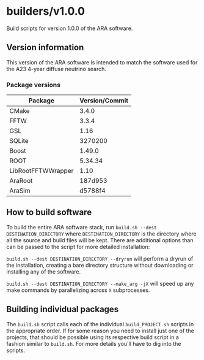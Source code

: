 # builders/v1.0.0

Build scripts for version 1.0.0 of the ARA software.

## Version information

This version of the ARA software is intended to match the software used for the A23 4-year diffuse neutrino search.

### Package versions

| Package            | Version/Commit   |
| ------------------ | ---------------- |
| CMake              | 3.4.0            |
| FFTW               | 3.3.4            |
| GSL                | 1.16             |
| SQLite             | 3270200          |
| Boost              | 1.49.0           |
| ROOT               | 5.34.34          |
| LibRootFFTWWrapper | 1.10             |
| AraRoot            | 187d953          |
| AraSim             | d5788f4          |

## How to build software

To build the entire ARA software stack, run `build.sh --dest DESTINATION_DIRECTORY` where `DESTINATION_DIRECTORY` is the directory where all the source and build files will be kept. There are additional options than can be passed to the script for more detailed installation:

`build.sh --dest DESTINATION_DIRECTORY --dryrun` will perform a dryrun of the installation, creating a bare directory structure without downloading or installing any of the software.

`build.sh --dest DESTINATION_DIRECTORY --make_arg -jX` will speed up any make commands by parallelizing across `X` subprocesses.


## Building individual packages

The `build.sh` script calls each of the individual `build_PROJECT.sh` scripts in the appropriate order. If for some reason you need to install just one of the projects, that should be possible using its respective build script in a fashion similar to `build.sh`. For more details you'll have to dig into the scripts.

